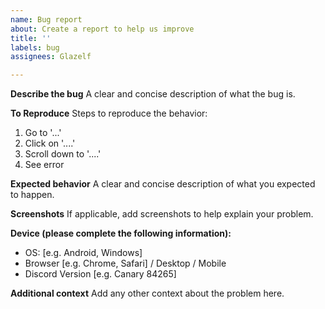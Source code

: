 ```yaml
---
name: Bug report
about: Create a report to help us improve
title: ''
labels: bug
assignees: Glazelf

---
```


**Describe the bug**
A clear and concise description of what the bug is.

**To Reproduce**
Steps to reproduce the behavior:
1. Go to '...'
2. Click on '....'
3. Scroll down to '....'
4. See error

**Expected behavior**
A clear and concise description of what you expected to happen.

**Screenshots**
If applicable, add screenshots to help explain your problem.

**Device (please complete the following information):**
 - OS: [e.g. Android, Windows]
 - Browser [e.g. Chrome, Safari] / Desktop / Mobile
 - Discord Version [e.g. Canary 84265]

**Additional context**
Add any other context about the problem here.
